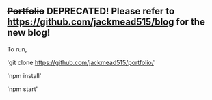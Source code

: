 ## ~~Portfolio~~ DEPRECATED! Please refer to https://github.com/jackmead515/blog for the new blog!

To run,

'git clone https://github.com/jackmead515/portfolio/'

'npm install'

'npm start'
